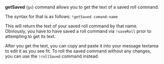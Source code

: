 **getSaved** (`gs`) command allows you to get the text of a saved roll command.

The syntax for that is as follows:
```!getSaved comand-name```

This will return the text of your saved roll command by that name. Obviously, you have to have saved
a roll command via `!saveRoll` prior to attempting to get its text.

After you get the text, you can copy and paste it into your message textarea to edit it as you see
fit. To roll the saved command without any changes, you can use the `!rollSaved` command instead. 